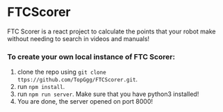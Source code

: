# FTCScorer

FTC Scorer is a react project to calculate the points that your robot make without needing to search in videos and manuals!

### To create your own local instance of FTC Scorer:
1. clone the repo using `git clone ttps://github.com/TopGgg/FTCScorer.git`.
2. run `npm install`.
3. run `npm run server`. Make sure that you have python3 installed!
4. You are done, the server opened on port 8000!
